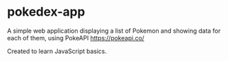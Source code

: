 # pokedex-app
A simple web application displaying a list of Pokemon and showing data for each of them, using PokeAPI https://pokeapi.co/ 

Created to learn JavaScript basics.


